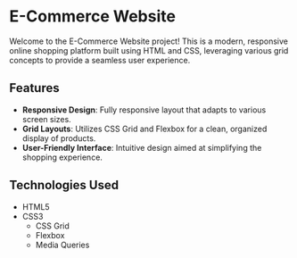 # E-Commerce Website

Welcome to the E-Commerce Website project! This is a modern, responsive online shopping platform built using HTML and CSS, leveraging various grid concepts to provide a seamless user experience.

## Features

- **Responsive Design**: Fully responsive layout that adapts to various screen sizes.
- **Grid Layouts**: Utilizes CSS Grid and Flexbox for a clean, organized display of products.
- **User-Friendly Interface**: Intuitive design aimed at simplifying the shopping experience.

## Technologies Used

- HTML5
- CSS3
  - CSS Grid
  - Flexbox
  - Media Queries